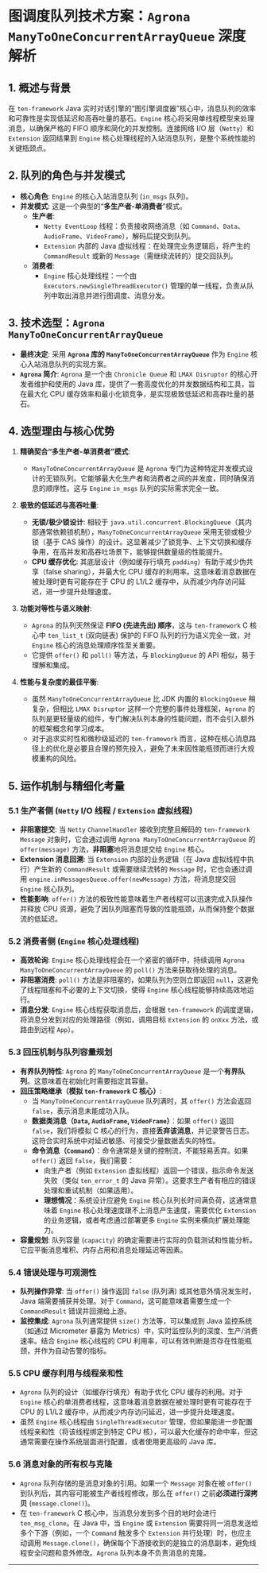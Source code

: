 # 图调度队列技术方案：`Agrona ManyToOneConcurrentArrayQueue` 深度解析

## 1. 概述与背景

在 `ten-framework` Java 实时对话引擎的“图引擎调度器”核心中，消息队列的效率和可靠性是实现低延迟和高吞吐量的基石。`Engine` 核心将采用单线程模型来处理消息，以确保严格的 FIFO 顺序和简化的并发控制。连接网络 I/O 层（`Netty`）和 `Extension` 返回结果到 `Engine` 核心处理线程的入站消息队列，是整个系统性能的关键瓶颈点。

## 2. 队列的角色与并发模式

- **核心角色**: `Engine` 的核心入站消息队列 (`in_msgs` 队列)。
- **并发模式**: 这是一个典型的“**多生产者-单消费者**”模式。
  - **生产者**:
    - `Netty EventLoop` 线程：负责接收网络消息（如 `Command`、`Data`、`AudioFrame`、`VideoFrame`），解码后提交到队列。
    - `Extension` 内部的 Java 虚拟线程：在处理完业务逻辑后，将产生的 `CommandResult` 或新的 `Message`（需继续流转的）提交回队列。
  - **消费者**:
    - `Engine` 核心处理线程：一个由 `Executors.newSingleThreadExecutor()` 管理的单一线程，负责从队列中取出消息并进行图调度、消息分发。

## 3. 技术选型：`Agrona ManyToOneConcurrentArrayQueue`

- **最终决定**: 采用 **`Agrona` 库的 `ManyToOneConcurrentArrayQueue`** 作为 `Engine` 核心入站消息队列的实现方案。
- **`Agrona` 简介**: `Agrona` 是一个由 `Chronicle Queue` 和 `LMAX Disruptor` 的核心开发者维护和使用的 Java 库，提供了一套高度优化的并发数据结构和工具，旨在最大化 CPU 缓存效率和最小化锁竞争，是实现极致低延迟和高吞吐量的基石。

## 4. 选型理由与核心优势

1.  **精确契合“多生产者-单消费者”模式**:
    - `ManyToOneConcurrentArrayQueue` 是 `Agrona` 专门为这种特定并发模式设计的无锁队列。它能够最大化生产者和消费者之间的并发度，同时确保消息的顺序性。这与 `Engine` `in_msgs` 队列的实际需求完全一致。

2.  **极致的低延迟与高吞吐量**:
    - **无锁/极少锁设计**: 相较于 `java.util.concurrent.BlockingQueue`（其内部通常依赖锁机制），`ManyToOneConcurrentArrayQueue` 采用无锁或极少锁（基于 CAS 操作）的设计。这显著减少了锁竞争、上下文切换和缓存争用，在高并发和高吞吐场景下，能够提供数量级的性能提升。
    - **CPU 缓存优化**: 其底层设计（例如缓存行填充 `padding`）有助于减少伪共享（false sharing），并最大化 CPU 缓存的利用率。这意味着消息数据在被处理时更有可能存在于 CPU 的 L1/L2 缓存中，从而减少内存访问延迟，进一步提升处理速度。

3.  **功能对等性与语义映射**:
    - `Agrona` 的队列天然保证 **FIFO (先进先出) 顺序**，这与 `ten-framework` C 核心中 `ten_list_t` (双向链表) 保护的 FIFO 队列的行为语义完全一致，对 `Engine` 核心的消息处理顺序性至关重要。
    - 它提供 `offer()` 和 `poll()` 等方法，与 `BlockingQueue` 的 API 相似，易于理解和集成。

4.  **性能与复杂度的最佳平衡**:
    - 虽然 `ManyToOneConcurrentArrayQueue` 比 JDK 内置的 `BlockingQueue` 稍复杂，但相比 `LMAX Disruptor` 这样一个完整的事件处理框架，`Agrona` 的队列是更轻量级的组件，专门解决队列本身的性能问题，而不会引入额外的框架概念和学习成本。
    - 对于追求实时性和微秒级延迟的 `ten-framework` 而言，这种在核心消息路径上的优化是必要且合理的预先投入，避免了未来因性能瓶颈而进行大规模重构的风险。

## 5. 运作机制与精细化考量

### 5.1 生产者侧 (`Netty` I/O 线程 / `Extension` 虚拟线程)

- **非阻塞提交**: 当 `Netty` `ChannelHandler` 接收到完整且解码的 `ten-framework` `Message` 对象时，它会通过调用 `Agrona ManyToOneConcurrentArrayQueue` 的 `offer(message)` 方法，**非阻塞**地将消息提交给 `Engine` 核心。
- **Extension 消息回溯**: 当 `Extension` 内部的业务逻辑（在 Java 虚拟线程中执行）产生新的 `CommandResult` 或需要继续流转的 `Message` 时，它也会通过调用 `engine.inMessagesQueue.offer(newMessage)` 方法，将消息提交回 `Engine` 核心队列。
- **性能影响**: `offer()` 方法的极致性能意味着生产者线程可以迅速完成入队操作并释放 CPU 资源，避免了因队列阻塞而导致的性能瓶颈，从而保持整个数据流的低延迟。

### 5.2 消费者侧 (`Engine` 核心处理线程)

- **高效轮询**: `Engine` 核心处理线程会在一个紧密的循环中，持续调用 `Agrona ManyToOneConcurrentArrayQueue` 的 `poll()` 方法来获取待处理的消息。
- **非阻塞消费**: `poll()` 方法是非阻塞的，如果队列为空则立即返回 `null`，这避免了线程阻塞和不必要的上下文切换，使得 `Engine` 核心线程能够持续高效地运行。
- **消息分发**: `Engine` 核心线程获取消息后，会根据 `ten-framework` 的调度逻辑，将消息分发到对应的处理路径（例如，调用目标 `Extension` 的 `onXxx` 方法，或路由到远程 `App`）。

### 5.3 回压机制与队列容量规划

- **有界队列特性**: `Agrona` 的 `ManyToOneConcurrentArrayQueue` 是一个**有界队列**。这意味着在初始化时需要指定其容量。
- **回压策略继承（模拟 `ten-framework` C 核心）**:
  - 当 `ManyToOneConcurrentArrayQueue` 队列满时，其 `offer()` 方法会返回 `false`，表示消息未能成功入队。
  - **数据类消息（`Data`, `AudioFrame`, `VideoFrame`）**：如果 `offer()` 返回 `false`，我们将模拟 C 核心的行为，直接**丢弃该消息**，并记录警告日志。这符合实时系统中对延迟敏感、可接受少量数据丢失的特性。
  - **命令消息（`Command`）**：命令通常是关键的控制流，不能轻易丢弃。如果 `offer()` 返回 `false`，我们需要：
    - 向生产者（例如 `Extension` 虚拟线程）返回一个错误，指示命令发送失败（类似 `ten_error_t` 的 Java 异常）。这要求生产者有相应的错误处理和重试机制（如果适用）。
    - **理想情况**：系统设计应避免 `Engine` 核心队列长时间满负荷，这通常意味着 `Engine` 核心处理速度跟不上消息产生速度，需要优化 `Extension` 的业务逻辑，或者考虑通过部署更多 `Engine` 实例来横向扩展处理能力。
- **容量规划**: 队列容量 (`capacity`) 的确定需要进行实际的负载测试和性能分析。它应平衡消息堆积、内存占用和消息处理延迟等因素。

### 5.4 错误处理与可观测性

- **队列操作异常**: 当 `offer()` 操作返回 `false` (队列满) 或其他意外情况发生时，Java 端需要捕获并处理。对于 `Command`，这可能意味着需要生成一个 `CommandResult` 错误并回溯给上游。
- **监控集成**: `Agrona` 队列通常提供 `size()` 方法等，可以集成到 Java 监控系统（如通过 Micrometer 暴露为 Metrics）中，实时监控队列的深度、生产/消费速率。结合 `Engine` 核心线程的 CPU 利用率，可以有效判断是否存在性能瓶颈，并作为自动告警的指标。

### 5.5 CPU 缓存利用与线程亲和性

- `Agrona` 队列的设计（如缓存行填充）有助于优化 CPU 缓存的利用。对于 `Engine` 核心的单消费者线程，这意味着消息数据在被处理时更有可能存在于 CPU 的 L1/L2 缓存中，从而减少内存访问延迟，进一步提升处理速度。
- 虽然 `Engine` 核心线程由 `SingleThreadExecutor` 管理，但如果能进一步配置线程亲和性（将该线程绑定到特定 CPU 核），可以最大化缓存的命中率，但这通常需要在操作系统层面进行配置，或者使用更高级的 Java 库。

### 5.6 消息对象的所有权与克隆

- `Agrona` 队列存储的是消息对象的引用。如果一个 `Message` 对象在被 `offer()` 到队列后，其内容可能被生产者线程修改，那么在 `offer()` 之前**必须进行深拷贝** (`message.clone()`)。
- 在 `ten-framework` C 核心中，当消息分发到多个目的地时会进行 `ten_msg_clone`。在 Java 中，当 `Engine` 或 `Extension` 需要将同一消息发送给多个下游（例如，一个 `Command` 触发多个 `Extension` 并行处理）时，也应主动调用 `Message.clone()`，确保每个下游接收到的是独立的消息副本，避免线程安全问题和意外修改。`Agrona` 队列本身不负责消息的克隆。

---
